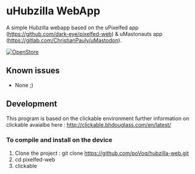 # uHubzilla WebApp

A simple Hubzilla webapp based on the uPixelfed app (https://github.com/dark-eye/pixelfed-web) & uMastonauts app (https://gitlab.com/ChristianPauly/uMastodon).

[![OpenStore](https://open-store.io/badges/en_US.png)](https://open-store.io/app/hubzilla-web.povoq)

## Known issues
- None ;)

## Development

This program is based on  the clickable environment further information on clickable avaialbe here : http://clickable.bhdouglass.com/en/latest/

### To compile  and install on the device
1. Clone the project : git clone https://github.com/poVoq/hubzilla-web.git
1. cd pixelfed-web
1. clickable
